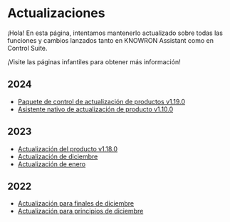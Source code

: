 # Actualizaciones

¡Hola! En esta página, intentamos mantenerlo actualizado sobre todas las funciones y cambios lanzados tanto en KNOWRON Assistant como en Control Suite.

¡Visite las páginas infantiles para obtener más información!

## 2024

- [Paquete de control de actualización de productos v1.19.0](2024/product_update_control_suite_v1.19.0.en.md)
- [Asistente nativo de actualización de producto v1.10.0](2024/product_update_native_assistant_v1.10.0.en.md)

## 2023

- [Actualización del producto v1.18.0](2023/v1.18.0.en.md)
- [Actualización de diciembre](2023/december_update.en.md)
- [Actualización de enero](2023/late_jan_update.md)

## 2022

- [Actualización para finales de diciembre](2022/2022-late-dec-update.md)
- [Actualización para principios de diciembre](2022/2022-early_dec_updated.md)


